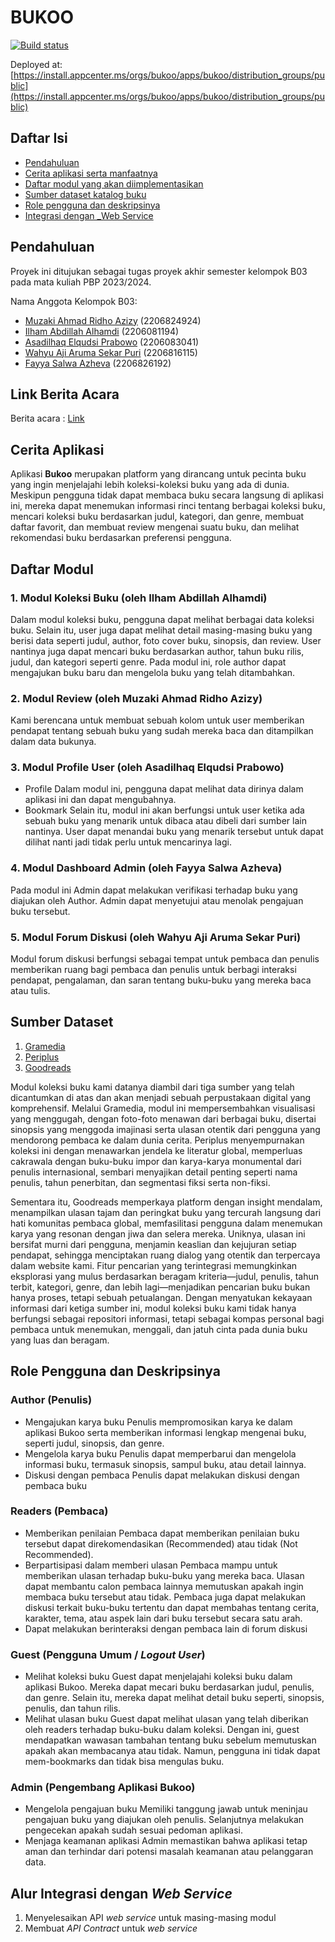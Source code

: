 # BUKOO

[![Build status](https://build.appcenter.ms/v0.1/apps/c3c347a9-50f5-4eb8-8f96-8454039d6028/branches/main/badge)](https://appcenter.ms)


Deployed at: [https://install.appcenter.ms/orgs/bukoo/apps/bukoo/distribution_groups/public](https://install.appcenter.ms/orgs/bukoo/apps/bukoo/distribution_groups/public)

## Daftar Isi

- [Pendahuluan](#Pendahuluan)
- [Cerita aplikasi serta manfaatnya](#Cerita-Aplikasi)
- [Daftar modul yang akan diimplementasikan](#Daftar-Modul)
- [Sumber dataset katalog buku](#Sumber-Dataset)
- [Role pengguna dan deskripsinya](#Role-Pengguna-dan-Deskripsinya)
- [Integrasi dengan _Web Service](#Alur-Integrasi-dengan-Web-Service)

## Pendahuluan

Proyek ini ditujukan sebagai tugas proyek akhir semester kelompok B03 pada mata kuliah PBP 2023/2024.

Nama Anggota Kelompok B03:
- [Muzaki Ahmad Ridho Azizy](https://github.com/muzakiahmdz) 		(2206824924)
- [Ilham Abdillah Alhamdi](https://github.com/ilhamelhamdi) 		(2206081194)
- [Asadilhaq Elqudsi Prabowo](https://github.com/FBK15) 	        (2206083041)
- [Wahyu Aji Aruma Sekar Puri](https://github.com/arumasekar) 	    (2206816115)
- [Fayya Salwa Azheva](https://github.com/fayyazheva) 			    (2206826192)

## Link Berita Acara

Berita acara : [Link](https://docs.google.com/spreadsheets/d/1Gc-QoVwXLlock9_Rs5x1RxzP-md5RMqY2XOWGP69Aj4/edit?usp=sharing)

## Cerita Aplikasi 

Aplikasi **Bukoo** merupakan platform yang dirancang untuk pecinta buku yang ingin menjelajahi lebih koleksi-koleksi buku yang ada di dunia. Meskipun pengguna tidak dapat membaca buku secara langsung di aplikasi ini, mereka dapat menemukan informasi rinci tentang berbagai koleksi buku, mencari koleksi buku berdasarkan judul, kategori, dan genre, membuat daftar favorit, dan membuat review mengenai suatu buku, dan melihat rekomendasi buku berdasarkan preferensi pengguna.

## Daftar Modul
### 1. Modul Koleksi Buku (oleh Ilham Abdillah Alhamdi)
 Dalam modul koleksi buku, pengguna dapat melihat berbagai data koleksi buku. Selain itu, user juga dapat melihat detail masing-masing buku yang berisi data       seperti judul, author, foto cover buku, sinopsis, dan review. User nantinya juga dapat mencari buku berdasarkan author, tahun buku rilis, judul, dan kategori     seperti genre. Pada modul ini, role author dapat mengajukan buku baru dan mengelola buku yang telah ditambahkan.

### 2. Modul Review (oleh Muzaki Ahmad Ridho Azizy)
Kami berencana untuk membuat sebuah kolom untuk user memberikan pendapat tentang sebuah buku yang sudah mereka baca dan ditampilkan dalam data bukunya.

### 3. Modul Profile User (oleh Asadilhaq Elqudsi Prabowo)
  - Profile
      Dalam modul ini, pengguna dapat melihat data dirinya dalam aplikasi ini dan dapat mengubahnya. 
  - Bookmark
      Selain itu, modul ini akan berfungsi untuk user ketika ada sebuah buku yang menarik untuk dibaca atau dibeli dari sumber lain nantinya. User dapat                 menandai buku yang menarik tersebut untuk dapat dilihat nanti jadi tidak perlu untuk mencarinya lagi.

### 4. Modul Dashboard Admin (oleh Fayya Salwa Azheva)
Pada modul ini Admin dapat melakukan verifikasi terhadap buku yang diajukan oleh Author. Admin dapat menyetujui atau menolak pengajuan buku tersebut.

### 5. Modul Forum Diskusi (oleh Wahyu Aji Aruma Sekar Puri)
Modul forum diskusi berfungsi sebagai tempat untuk pembaca dan penulis memberikan ruang bagi pembaca dan penulis untuk berbagi interaksi pendapat, pengalaman, dan saran tentang buku-buku yang mereka baca atau tulis. 

## Sumber Dataset

1. [Gramedia](https://www.gramedia.com/categories/buku) 
2. [Periplus](https://www.periplus.com/c/1/books)
3. [Goodreads](https://www.goodreads.com/) 

Modul koleksi buku kami datanya diambil dari tiga sumber yang telah dicantumkan di atas dan akan menjadi sebuah perpustakaan digital yang komprehensif. Melalui Gramedia, modul ini mempersembahkan visualisasi yang menggugah, dengan foto-foto menawan dari berbagai buku, disertai sinopsis yang menggoda imajinasi serta ulasan otentik dari pengguna yang mendorong pembaca ke dalam dunia cerita. Periplus menyempurnakan koleksi ini dengan menawarkan jendela ke literatur global, memperluas cakrawala dengan buku-buku impor dan karya-karya monumental dari penulis internasional, sembari menyajikan detail penting seperti nama penulis, tahun penerbitan, dan segmentasi fiksi serta non-fiksi. 

 Sementara itu, Goodreads memperkaya platform dengan insight mendalam, menampilkan ulasan tajam dan peringkat buku yang tercurah langsung dari hati komunitas pembaca global, memfasilitasi pengguna dalam menemukan karya yang resonan dengan jiwa dan selera mereka. Uniknya, ulasan ini bersifat murni dari pengguna, menjamin keaslian dan kejujuran setiap pendapat, sehingga menciptakan ruang dialog yang otentik dan terpercaya dalam website kami. Fitur pencarian yang terintegrasi memungkinkan eksplorasi yang mulus berdasarkan beragam kriteria—judul, penulis, tahun terbit, kategori, genre, dan lebih lagi—menjadikan pencarian buku bukan hanya proses, tetapi sebuah petualangan. Dengan menyatukan kekayaan informasi dari ketiga sumber ini, modul koleksi buku kami tidak hanya berfungsi sebagai repositori informasi, tetapi sebagai kompas personal bagi pembaca untuk menemukan, menggali, dan jatuh cinta pada dunia buku yang luas dan beragam.


  
## Role Pengguna dan Deskripsinya

### Author (Penulis)
 - Mengajukan karya buku
   Penulis mempromosikan karya ke dalam aplikasi Bukoo serta memberikan informasi lengkap mengenai buku, seperti judul, sinopsis, dan genre.
 - Mengelola karya buku
   Penulis dapat memperbarui dan mengelola informasi buku, termasuk sinopsis, sampul buku, atau detail lainnya.
 - Diskusi dengan pembaca
   Penulis dapat melakukan diskusi dengan pembaca buku
   
### Readers (Pembaca)
  - Memberikan penilaian 
      Pembaca dapat memberikan penilaian buku tersebut dapat direkomendasikan (Recommended) atau tidak (Not Recommended). 
  - Berpartisipasi dalam memberi ulasan
      Pembaca mampu untuk memberikan ulasan terhadap buku-buku yang mereka baca. Ulasan dapat membantu calon pembaca lainnya memutuskan apakah ingin membaca             buku tersebut atau tidak. Pembaca juga dapat melakukan diskusi terkait buku-buku tertentu dan dapat membahas tentang cerita, karakter, tema, atau aspek           lain dari buku tersebut secara satu arah.
  - Dapat melakukan berinteraksi dengan pembaca lain di forum diskusi 
      
### Guest (Pengguna Umum / _Logout User_)
  - Melihat koleksi buku
      Guest dapat menjelajahi koleksi buku dalam aplikasi Bukoo. Mereka dapat mecari buku berdasarkan judul, penulis, dan genre. Selain itu, mereka dapat               melihat detail buku seperti, sinopsis, penulis, dan tahun rilis. 
  - Melihat ulasan buku
      Guest dapat melihat ulasan yang telah diberikan oleh readers terhadap buku-buku dalam koleksi. Dengan ini, guest mendapatkan wawasan tambahan tentang buku         sebelum memutuskan apakah akan membacanya atau tidak. Namun, pengguna ini tidak dapat mem-bookmarks dan tidak bisa mengulas buku.
      
### Admin (Pengembang Aplikasi Bukoo)
  - Mengelola pengajuan buku
    Memiliki tanggung jawab untuk meninjau pengajuan buku yang diajukan oleh penulis. Selanjutnya melakukan pengecekan apakah sudah sesuai pedoman aplikasi.
  - Menjaga keamanan aplikasi
      Admin memastikan bahwa aplikasi tetap aman dan terhindar dari potensi masalah keamanan atau pelanggaran data.
      

## Alur Integrasi dengan _Web Service_
1. Menyelesaikan API _web service_ untuk masing-masing modul
2. Membuat _API Contract_ untuk _web service_ 




